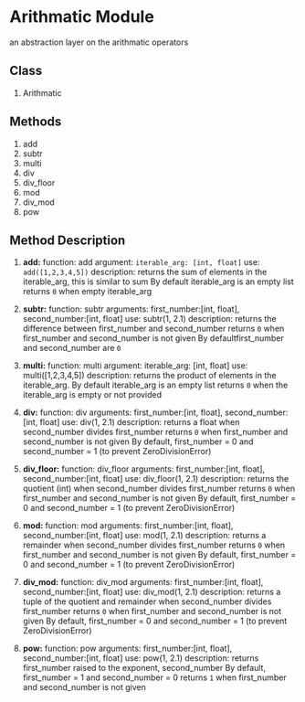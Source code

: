 # Arithmatic Module
<span>an abstraction layer on the arithmatic operators</span>

## Class
1. Arithmatic

## Methods
1. add
1. subtr
1. multi
1. div
1. div_floor
1. mod
1. div_mod
1. pow

## Method Description
1. **add:** function: add
		argument: `iterable_arg: [int, float]`
		use: `add([1,2,3,4,5])`
		description: returns the sum of elements in the iterable_arg, this is similar to sum
        By default iterable_arg is an empty list
        returns `0` when empty iterable_arg

1. **subtr:** function: subtr
		arguments: first_number:[int, float], second_number:[int, float]
		use: subtr(1, 2.1)
		description: returns the difference between first_number and second_number
        returns `0` when first_number and second_number is not given
        By defaultfirst_number and second_number are `0`

1. **multi:** function: multi
		argument: iterable_arg: [int, float]
		use: multi([1,2,3,4,5])
		description: returns the product of elements in the iterable_arg.
        By default iterable_arg is an empty list
        returns `0` when the iterable_arg is empty or not provided

1. **div:** function: div
		arguments: first_number:[int, float], second_number:[int, float]
		use: div(1, 2.1)
		description: returns a float when second_number divides first_number
        returns `0` when first_number and second_number is not given
		By default, first_number = 0 and second_number = 1 (to prevent ZeroDivisionError)

1. **div_floor:**  function: div_floor
		arguments: first_number:[int, float], second_number:[int, float]
		use: div_floor(1, 2.1)
		description: returns the quotient (int) when second_number divides first_number
        returns `0` when first_number and second_number is not given
		By default, first_number = 0 and second_number = 1 (to prevent ZeroDivisionError)

1. **mod:** function: mod
		arguments: first_number:[int, float], second_number:[int, float]
		use: mod(1, 2.1)
		description: returns a remainder when second_number divides first_number
        returns `0` when first_number and second_number is not given
		By default, first_number = 0 and second_number = 1 (to prevent ZeroDivisionError)

1. **div_mod:** function: div_mod
		arguments: first_number:[int, float], second_number:[int, float]
		use: div_mod(1, 2.1)
		description: returns a tuple of the quotient and  remainder when second_number divides first_number
        returns `0` when first_number and second_number is not given
		By default, first_number = 0 and second_number = 1 (to prevent ZeroDivisionError)

1. **pow:** function: pow
		arguments: first_number:[int, float], second_number:[int, float]
		use: pow(1, 2.1)
		description: returns first_number raised to the exponent, second_number
		By default, first_number = 1 and second_number = 0
		returns `1` when first_number and second_number is not given
